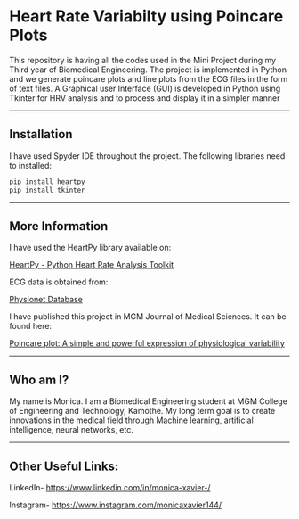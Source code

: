 # Heart Rate Variabilty using Poincare Plots

This repository is having all the codes used in the Mini Project during my Third year of Biomedical Engineering. The project is implemented in Python and we generate poincare plots and line plots from the ECG files in the form of text files. A Graphical user Interface (GUI) is developed in Python using Tkinter for HRV analysis and to process and display it in a simpler manner

***

## Installation

I have used Spyder IDE throughout the project. The following libraries need to installed:

```Python
pip install heartpy
pip install tkinter
```

***

## More Information

I have used the HeartPy library available on:

[HeartPy - Python Heart Rate Analysis Toolkit](https://github.com/paulvangentcom/heartrate_analysis_python)

ECG data is obtained from:

[Physionet Database](https://archive.physionet.org/cd-updates/)

I have published this project in MGM Journal of Medical Sciences. It can be found here:

[Poincare plot: A simple and powerful expression of physiological variability](https://www.mgmjms.com/article.asp?issn=2347-7946;year=2021;volume=8;issue=4;spage=435;epage=441;aulast=Bhat)

***

## Who am I?

My name is Monica. I am a Biomedical Engineering student at MGM College of Engineering and Technology, Kamothe. My long term goal is to create innovations in the medical field through Machine learning, artificial intelligence, neural networks, etc.

***

## Other Useful Links:

LinkedIn- https://www.linkedin.com/in/monica-xavier-/ 

Instagram- https://www.instagram.com/monicaxavier144/
